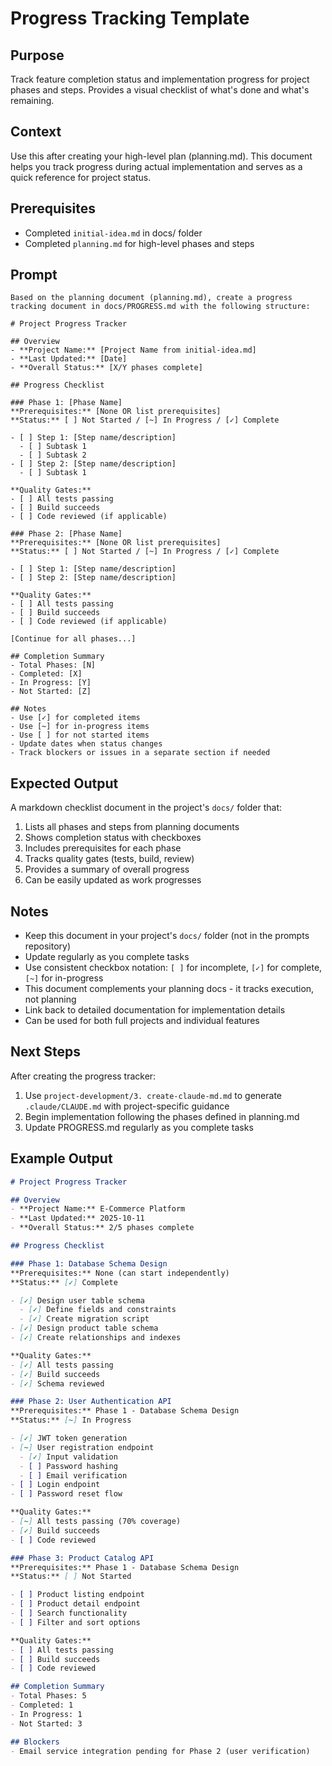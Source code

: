 # Progress Tracking Template

## Purpose
Track feature completion status and implementation progress for project phases and steps. Provides a visual checklist of what's done and what's remaining.

## Context
Use this after creating your high-level plan (planning.md). This document helps you track progress during actual implementation and serves as a quick reference for project status.

## Prerequisites
- Completed `initial-idea.md` in docs/ folder
- Completed `planning.md` for high-level phases and steps

## Prompt
```
Based on the planning document (planning.md), create a progress tracking document in docs/PROGRESS.md with the following structure:

# Project Progress Tracker

## Overview
- **Project Name:** [Project Name from initial-idea.md]
- **Last Updated:** [Date]
- **Overall Status:** [X/Y phases complete]

## Progress Checklist

### Phase 1: [Phase Name]
**Prerequisites:** [None OR list prerequisites]
**Status:** [ ] Not Started / [~] In Progress / [✓] Complete

- [ ] Step 1: [Step name/description]
  - [ ] Subtask 1
  - [ ] Subtask 2
- [ ] Step 2: [Step name/description]
  - [ ] Subtask 1

**Quality Gates:**
- [ ] All tests passing
- [ ] Build succeeds
- [ ] Code reviewed (if applicable)

### Phase 2: [Phase Name]
**Prerequisites:** [None OR list prerequisites]
**Status:** [ ] Not Started / [~] In Progress / [✓] Complete

- [ ] Step 1: [Step name/description]
- [ ] Step 2: [Step name/description]

**Quality Gates:**
- [ ] All tests passing
- [ ] Build succeeds
- [ ] Code reviewed (if applicable)

[Continue for all phases...]

## Completion Summary
- Total Phases: [N]
- Completed: [X]
- In Progress: [Y]
- Not Started: [Z]

## Notes
- Use [✓] for completed items
- Use [~] for in-progress items
- Use [ ] for not started items
- Update dates when status changes
- Track blockers or issues in a separate section if needed
```

## Expected Output
A markdown checklist document in the project's `docs/` folder that:
1. Lists all phases and steps from planning documents
2. Shows completion status with checkboxes
3. Includes prerequisites for each phase
4. Tracks quality gates (tests, build, review)
5. Provides a summary of overall progress
6. Can be easily updated as work progresses

## Notes
- Keep this document in your project's `docs/` folder (not in the prompts repository)
- Update regularly as you complete tasks
- Use consistent checkbox notation: `[ ]` for incomplete, `[✓]` for complete, `[~]` for in-progress
- This document complements your planning docs - it tracks execution, not planning
- Link back to detailed documentation for implementation details
- Can be used for both full projects and individual features

## Next Steps
After creating the progress tracker:
1. Use `project-development/3. create-claude-md.md` to generate `.claude/CLAUDE.md` with project-specific guidance
2. Begin implementation following the phases defined in planning.md
3. Update PROGRESS.md regularly as you complete tasks

## Example Output

```markdown
# Project Progress Tracker

## Overview
- **Project Name:** E-Commerce Platform
- **Last Updated:** 2025-10-11
- **Overall Status:** 2/5 phases complete

## Progress Checklist

### Phase 1: Database Schema Design
**Prerequisites:** None (can start independently)
**Status:** [✓] Complete

- [✓] Design user table schema
  - [✓] Define fields and constraints
  - [✓] Create migration script
- [✓] Design product table schema
- [✓] Create relationships and indexes

**Quality Gates:**
- [✓] All tests passing
- [✓] Build succeeds
- [✓] Schema reviewed

### Phase 2: User Authentication API
**Prerequisites:** Phase 1 - Database Schema Design
**Status:** [~] In Progress

- [✓] JWT token generation
- [~] User registration endpoint
  - [✓] Input validation
  - [ ] Password hashing
  - [ ] Email verification
- [ ] Login endpoint
- [ ] Password reset flow

**Quality Gates:**
- [~] All tests passing (70% coverage)
- [✓] Build succeeds
- [ ] Code reviewed

### Phase 3: Product Catalog API
**Prerequisites:** Phase 1 - Database Schema Design
**Status:** [ ] Not Started

- [ ] Product listing endpoint
- [ ] Product detail endpoint
- [ ] Search functionality
- [ ] Filter and sort options

**Quality Gates:**
- [ ] All tests passing
- [ ] Build succeeds
- [ ] Code reviewed

## Completion Summary
- Total Phases: 5
- Completed: 1
- In Progress: 1
- Not Started: 3

## Blockers
- Email service integration pending for Phase 2 (user verification)
```

